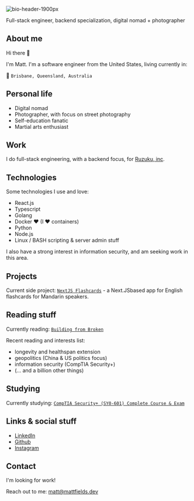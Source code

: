 
![bio-header-1900px](https://github.com/fieldse/fieldse/assets/394065/6f4f5346-c60e-432c-bbe6-956560c375b6)


Full-stack engineer, backend specialization, digital nomad + photographer 


## About me
Hi there 👋

I'm Matt. I'm a software engineer from the United States, living currently in:

📍 `Brisbane, Queensland, Australia`

## Personal life

- Digital nomad
- Photographer, with focus on street photography
- Self-education fanatic
- Martial arts enthusiast

## Work
I do full-stack engineering, with a backend focus, for [Ruzuku, inc](https://www.ruzuku.com/).

## Technologies

Some technologies I use and love:

- React.js
- Typescript
- Golang
- Docker ❤️ (I ❤️ containers)
- Python
- Node.js
- Linux / BASH scripting & server admin stuff

I also have a strong interest in information security, and am seeking work in this area.

## Projects

Current side project: [`NextJS Flashcards`](https://github.com/fieldse/nextjs-flashcards) - a Next.JSbased app for English flashcards for Mandarin speakers.


## Reading stuff
Currently reading: 
[`Building from Broken`](https://saltwrap.com/pages/built-from-broken/)

Recent reading and interests list:
- longevity and healthspan extension
- geopolitics (China & US politics focus)
- information security (CompTIA Security+)
- (... and a billion other things)


## Studying

Currently studying: [`CompTIA Security+ (SY0-601) Complete Course & Exam`](https://www.udemy.com/course/securityplus/) 

## Links & social stuff
- [LinkedIn](https://www.linkedin.com/in/matt-fields-ab4084290/)
- [Github](https://github.com/fieldse)
- [Instagram](https://www.instagram.com/mattfields.photo/)


## Contact

I'm looking for work! 

Reach out to me: [matt@mattfields.dev](mailto:matt@mattfields.dev)
